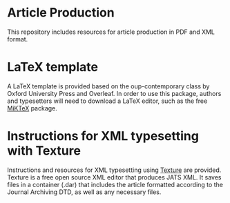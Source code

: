 # Article Production

This repository includes resources for article production in PDF and XML format.

# LaTeX template

A LaTeX template is provided based on the oup-contemporary class by Oxford University Press and Overleaf. In order to use this package, authors and typesetters will need to download a LaTeX editor, such as the free [MiKTeX](https://miktex.org/) package.

# Instructions for XML typesetting with Texture

Instructions and resources for XML typesetting using [Texture](https://github.com/substance/texture/releases) are provided. Texture is a free open source XML editor that produces JATS XML. It saves files in a container (.dar) that includes the article formatted according to the Journal Archiving DTD, as well as any necessary files.
